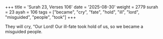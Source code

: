 +++
title = 'Surah 23, Verses 106'
date = '2025-08-30'
weight = 2779
surah = 23
ayah = 106
tags = ["became", "cry", "fate", "hold", "ill", "lord", "misguided", "people", "took"]
+++

They will cry, “Our Lord! Our ill-fate took hold of us, so we became a misguided people.